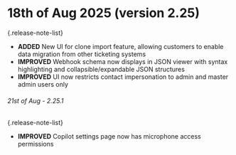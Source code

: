 # 18th of Aug 2025 (version 2.25)

{.release-note-list}
- **ADDED** New UI for clone import feature, allowing customers to enable data migration from other ticketing systems
- **IMPROVED** Webhook schema now displays in JSON viewer with syntax highlighting and collapsible/expandable JSON structures
- **IMPROVED** UI now restricts contact impersonation to admin and master admin users only

###### 21st of Aug - 2.25.1

{.release-note-list}
- **IMPROVED** Copilot settings page now has microphone access permissions
